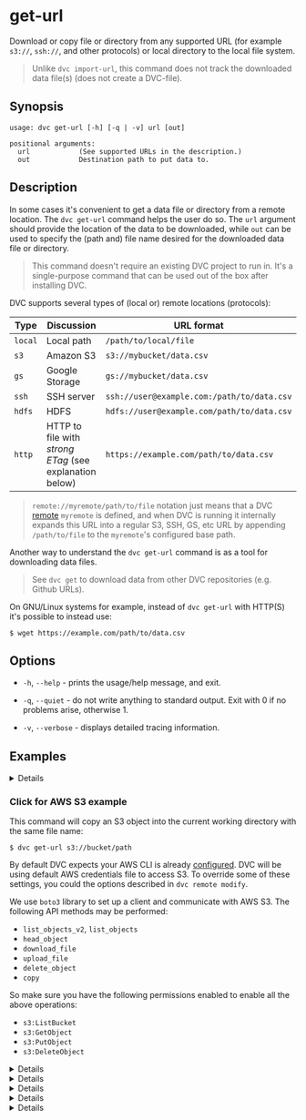 # get-url

Download or copy file or directory from any supported URL (for example `s3://`,
`ssh://`, and other protocols) or local directory to the local file system.

> Unlike `dvc import-url`, this command does not track the downloaded data
> file(s) (does not create a DVC-file).

## Synopsis

```usage
usage: dvc get-url [-h] [-q | -v] url [out]

positional arguments:
  url            (See supported URLs in the description.)
  out            Destination path to put data to.
```

## Description

In some cases it's convenient to get a data file or directory from a remote
location. The `dvc get-url` command helps the user do so. The `url` argument
should provide the location of the data to be downloaded, while `out` can be
used to specify the (path and) file name desired for the downloaded data file or
directory.

> This command doesn't require an existing DVC project to run in. It's a
> single-purpose command that can be used out of the box after installing DVC.

DVC supports several types of (local or) remote locations (protocols):

| Type    | Discussion                                              | URL format                                 |
| ------- | ------------------------------------------------------- | ------------------------------------------ |
| `local` | Local path                                              | `/path/to/local/file`                      |
| `s3`    | Amazon S3                                               | `s3://mybucket/data.csv`                   |
| `gs`    | Google Storage                                          | `gs://mybucket/data.csv`                   |
| `ssh`   | SSH server                                              | `ssh://user@example.com:/path/to/data.csv` |
| `hdfs`  | HDFS                                                    | `hdfs://user@example.com/path/to/data.csv` |
| `http`  | HTTP to file with _strong ETag_ (see explanation below) | `https://example.com/path/to/data.csv`     |

> `remote://myremote/path/to/file` notation just means that a DVC
> [remote](/doc/commands-reference/remote) `myremote` is defined, and when DVC
> is running it internally expands this URL into a regular S3, SSH, GS, etc URL
> by appending `/path/to/file` to the `myremote`'s configured base path.

Another way to understand the `dvc get-url` command is as a tool for downloading
data files.

> See `dvc get` to download data from other DVC repositories (e.g. Github URLs).

On GNU/Linux systems for example, instead of `dvc get-url` with HTTP(S) it's
possible to instead use:

```dvc
$ wget https://example.com/path/to/data.csv
```

## Options

- `-h`, `--help` - prints the usage/help message, and exit.

- `-q`, `--quiet` - do not write anything to standard output. Exit with 0 if no
  problems arise, otherwise 1.

- `-v`, `--verbose` - displays detailed tracing information.

## Examples

<details>

### Click and expand for a local example

```dvc
$ dvc get-url /local/path/to/data
```

The above command will copy the `/local/path/to/data` file or directory into
`./dir`.

</details>

### Click for AWS S3 example

This command will copy an S3 object into the current working directory with the
same file name:

```dvc
$ dvc get-url s3://bucket/path
```

By default DVC expects your AWS CLI is already
[configured](https://docs.aws.amazon.com/cli/latest/userguide/cli-chap-getting-started.html).
DVC will be using default AWS credentials file to access S3. To override some of
these settings, you could the options described in `dvc remote modify`.

We use `boto3` library to set up a client and communicate with AWS S3. The
following API methods may be performed:

- `list_objects_v2`, `list_objects`
- `head_object`
- `download_file`
- `upload_file`
- `delete_object`
- `copy`

So make sure you have the following permissions enabled to enable all the above
operations:

- `s3:ListBucket`
- `s3:GetObject`
- `s3:PutObject`
- `s3:DeleteObject`

</details>

<details>

### Click for Google Cloud Storage example

```dvc
$ dvc get-url gs://bucket/path file
```

The above command downloads the `/path` file (or directory) into `./file`.

</details>

<details>

### Click for SSH example

```dvc
$ dvc get-url ssh://user@example.com/path/to/data
```

Using default SSH credentials, the above command gets the `data` file (or
directory).

</details>

<details>

### Click for HDFS example

```dvc
$ dvc get-url hdfs://user@example.com/path/to/data
```

</details>

<details>

### Click for HTTP example

> Both HTTP and HTTPS protocols are supported.

```dvc
$ dvc get-url https://example.com/path/to/data
```

</details>

<details>
